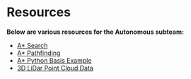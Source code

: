 # Resources

**Below are various resources for the Autonomous subteam:**

- [A* Search](https://www.codecademy.com/resources/docs/ai/search-algorithms/a-star-search)
- [A* Pathfinding](https://www.youtube.com/watch?v=-L-WgKMFuhE)
- [A* Python Basis Example](https://medium.com/@nicholas.w.swift/easy-a-star-pathfinding-7e6689c7f7b2)
- [3D LiDar Point Cloud Data](https://smartone.ai/blog/a-complete-guide-to-3d-lidar-point-cloud-data/#:~:text=LiDAR%20data%20is%20presented%20in,as%20reflection%20intensity%20and%20color.)

